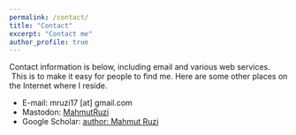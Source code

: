 ```yaml
---
permalink: /contact/
title: "Contact"
excerpt: "Contact me"
author_profile: true
---
```

Contact information is below, including email and various web services.  This is to make it easy for people to find me. Here are some other places on the Internet where I reside.

* E-mail: mruzi17 [at] gmail.com
* Mastodon: [MahmutRuzi](@MahmutRuzi@mastodon.online)
* Google Scholar: [author: Mahmut Ruzi](https://scholar.google.com/citations?user=xp807nkAAAAJ&hl=en)
